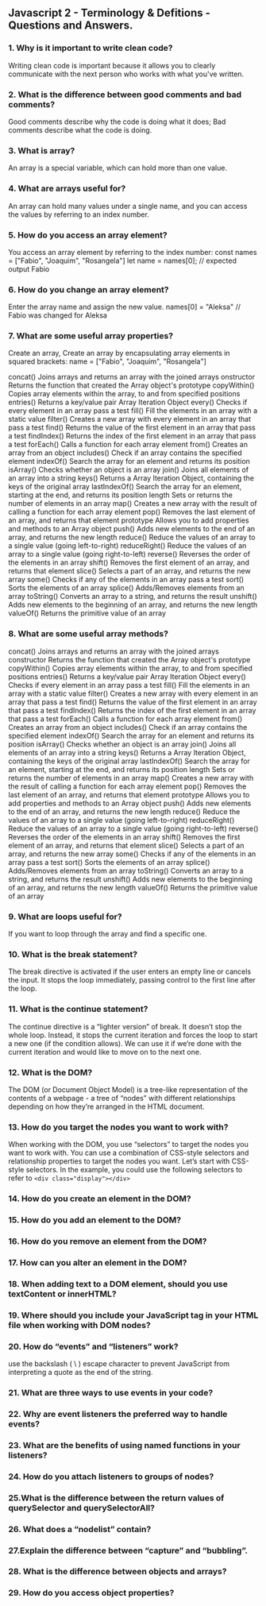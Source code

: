 ## Javascript 2 - Terminology & Defitions - Questions and Answers.


### 1. Why is it important to write clean code?

Writing clean code is important because it allows you to clearly communicate with the next person who works with what you've written.

### 2. What is the difference between good comments and bad comments?

Good comments describe why the code is doing what it does;
Bad comments describe what the code is doing.

### 3. What is array?

An array is a special variable, which can hold more than one value.

### 4. What are arrays useful for?

An array can hold many values under a single name, and you can access the values by referring to an index number.

### 5. How do you access an array element?

You access an array element by referring to the index number:
const names = ["Fabio", "Joaquim", "Rosangela"]
let name = names[0]; // expected output Fabio

### 6. How do you change an array element?

Enter the array name and assign the new value.
names[0] = "Aleksa" // Fabio was changed for Aleksa

### 7. What are some useful array properties?

Create an array, Create an array by encapsulating array elements in squared brackets: name = ["Fabio", "Joaquim", "Rosangela"]

concat()	Joins arrays and returns an array with the joined arrays
onstructor	Returns the function that created the Array object's prototype
copyWithin()	Copies array elements within the array, to and from specified positions
entries()	Returns a key/value pair Array Iteration Object
every()	Checks if every element in an array pass a test
fill()	Fill the elements in an array with a static value
filter()	Creates a new array with every element in an array that pass a test
find()	Returns the value of the first element in an array that pass a test
findIndex()	Returns the index of the first element in an array that pass a test
forEach()	Calls a function for each array element
from()	Creates an array from an object
includes()	Check if an array contains the specified element
indexOf()	Search the array for an element and returns its position
isArray()	Checks whether an object is an array
join()	Joins all elements of an array into a string
keys()	Returns a Array Iteration Object, containing the keys of the original array
lastIndexOf()	Search the array for an element, starting at the end, and returns its position
length	Sets or returns the number of elements in an array
map()	Creates a new array with the result of calling a function for each array element
pop()	Removes the last element of an array, and returns that element
prototype	Allows you to add properties and methods to an Array object
push()	Adds new elements to the end of an array, and returns the new length
reduce()	Reduce the values of an array to a single value (going left-to-right)
reduceRight()	Reduce the values of an array to a single value (going right-to-left)
reverse()	Reverses the order of the elements in an array
shift()	Removes the first element of an array, and returns that element
slice()	Selects a part of an array, and returns the new array
some()	Checks if any of the elements in an array pass a test
sort()	Sorts the elements of an array
splice()	Adds/Removes elements from an array
toString()	Converts an array to a string, and returns the result
unshift()	Adds new elements to the beginning of an array, and returns the new length
valueOf()	Returns the primitive value of an array

### 8. What are some useful array methods?

concat()	Joins arrays and returns an array with the joined arrays
constructor	Returns the function that created the Array object's prototype
copyWithin()	Copies array elements within the array, to and from specified positions
entries()	Returns a key/value pair Array Iteration Object
every()	Checks if every element in an array pass a test
fill()	Fill the elements in an array with a static value
filter()	Creates a new array with every element in an array that pass a test
find()	Returns the value of the first element in an array that pass a test
findIndex()	Returns the index of the first element in an array that pass a test
forEach()	Calls a function for each array element
from()	Creates an array from an object
includes()	Check if an array contains the specified element
indexOf()	Search the array for an element and returns its position
isArray()	Checks whether an object is an array
join()	Joins all elements of an array into a string
keys()	Returns a Array Iteration Object, containing the keys of the original array
lastIndexOf()	Search the array for an element, starting at the end, and returns its position
length	Sets or returns the number of elements in an array
map()	Creates a new array with the result of calling a function for each array element
pop()	Removes the last element of an array, and returns that element
prototype	Allows you to add properties and methods to an Array object
push()	Adds new elements to the end of an array, and returns the new length
reduce()	Reduce the values of an array to a single value (going left-to-right)
reduceRight()	Reduce the values of an array to a single value (going right-to-left)
reverse()	Reverses the order of the elements in an array
shift()	Removes the first element of an array, and returns that element
slice()	Selects a part of an array, and returns the new array
some()	Checks if any of the elements in an array pass a test
sort()	Sorts the elements of an array
splice()	Adds/Removes elements from an array
toString()	Converts an array to a string, and returns the result
unshift()	Adds new elements to the beginning of an array, and returns the new length
valueOf()	Returns the primitive value of an array

### 9. What are loops useful for?

If you want to loop through the array and find a specific one.

### 10. What is the break statement?

The break directive is activated if the user enters an empty line or cancels the input. It stops the loop immediately, passing control to the first line after the loop. 

### 11. What is the continue statement?

The continue directive is a “lighter version” of break. It doesn’t stop the whole loop. Instead, it stops the current iteration and forces the loop to start a new one (if the condition allows). We can use it if we’re done with the current iteration and would like to move on to the next one. 

### 12. What is the DOM?

The DOM (or Document Object Model) is a tree-like representation of the contents of a webpage - a tree of “nodes” with different relationships depending on how they’re arranged in the HTML document.


### 13. How do you target the nodes you want to work with?
When working with the DOM, you use “selectors” to target the nodes you want to work with. You can use a combination of CSS-style selectors and relationship properties to target the nodes you want. Let’s start with CSS-style selectors. In the example, you could use the following selectors to refer to 
```<div class="display"></div>```

### 14. How do you create an element in the DOM?

### 15. How do you add an element to the DOM?

### 16. How do you remove an element from the DOM?



### 17. How can you alter an element in the DOM?

### 18. When adding text to a DOM element, should you use textContent or innerHTML?

### 19. Where should you include your JavaScript tag in your HTML file when working with DOM nodes?

### 20. How do “events” and “listeners” work?

use the backslash ( \ ) escape character to prevent JavaScript from interpreting a quote as the end of the string.

### 21. What are three ways to use events in your code?

### 22. Why are event listeners the preferred way to handle events?

### 23. What are the benefits of using named functions in your listeners?

### 24. How do you attach listeners to groups of nodes?

### 25.What is the difference between the return values of querySelector and querySelectorAll?

### 26. What does a “nodelist” contain?

### 27.Explain the difference between “capture” and “bubbling”.

### 28. What is the difference between objects and arrays?

### 29. How do you access object properties?
